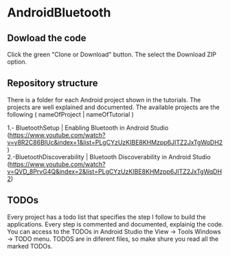 # AndroidBluetooth

## Dowload the code
Click the green "Clone or Download" button. The select the Download ZIP option.

## Repository structure
There is a folder for each Android project shown in the tutorials. The projects are well explained
and documented. The available projects are the following ( nameOfProject | nameOfTutorial )

1.- BluetoothSetup  |  Enabling Bluetooth in Android Studio (https://www.youtube.com/watch?v=y8R2C86BIUc&index=1&list=PLgCYzUzKIBE8KHMzpp6JITZ2JxTgWqDH2)  
2.-BluetoothDiscoverability | Bluetooth Discoverability in Android Studio (https://www.youtube.com/watch?v=QVD_8PrvG4Q&index=2&list=PLgCYzUzKIBE8KHMzpp6JITZ2JxTgWqDH2)

## TODOs
Every project has a todo list that specifies the step I follow to build the applications. Every step is commented and documented, explainig the code. You can access to the TODOs in Android Studio the View -> Tools Windows -> TODO  menu.
TODOS are in diferent files, so make shure you read all the marked TODOs. 
